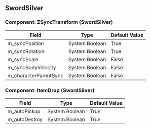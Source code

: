 ## SwordSilver

### Component: ZSyncTransform (SwordSilver)

|Field|Type|Default Value|
|---|---|---|
|m_syncPosition|System.Boolean|True|
|m_syncRotation|System.Boolean|True|
|m_syncScale|System.Boolean|False|
|m_syncBodyVelocity|System.Boolean|False|
|m_characterParentSync|System.Boolean|False|

### Component: ItemDrop (SwordSilver)

|Field|Type|Default Value|
|---|---|---|
|m_autoPickup|System.Boolean|True|
|m_autoDestroy|System.Boolean|True|

